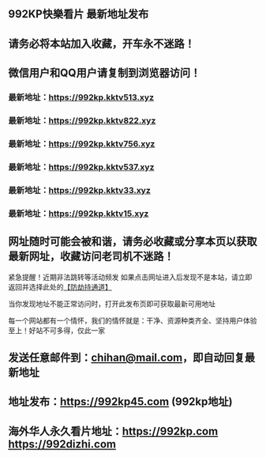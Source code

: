 ## **992KP快樂看片 最新地址发布**
## 请务必将本站加入收藏，开车永不迷路！
## 微信用户和QQ用户请复制到浏览器访问！
### 最新地址：https://992kp.kktv513.xyz

### 最新地址：https://992kp.kktv822.xyz

### 最新地址：https://992kp.kktv756.xyz

### 最新地址：https://992kp.kktv537.xyz

### 最新地址：https://992kp.kktv33.xyz

### 最新地址：https://992kp.kktv15.xyz


## 网址随时可能会被和谐，请务必收藏或分享本页以获取最新网址，收藏访问老司机不迷路！

紧急提醒！近期非法跳转等活动频发
如果点击网址进入后发现不是本站，请立即返回并选择此处的[【防劫持通道】](https://23.224.130.222:7583)

当你发现地址不能正常访问时，打开此发布页即可获取最新可用地址

每一个网站都有一个情怀，我们的情怀就是：干净、资源种类齐全、坚持用户体验至上！好站不可多得，仅此一家

## 发送任意邮件到：chihan@mail.com，即自动回复最新地址
## 地址发布：https://992kp45.com  (992kp地址)
## 海外华人永久看片地址：https://992kp.com  https://992dizhi.com
